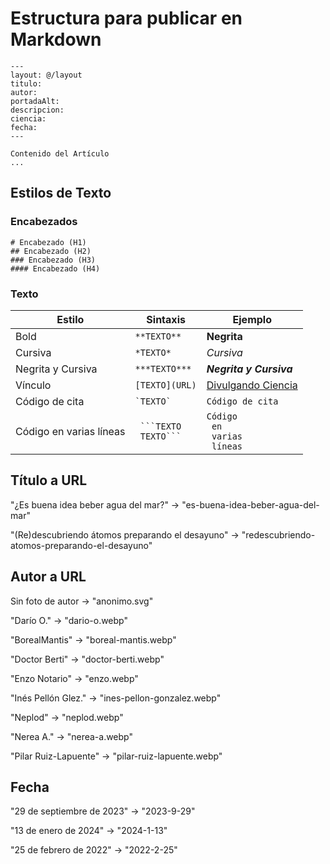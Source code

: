 
# Estructura para publicar en Markdown

```
---
layout: @/layout
titulo:
autor: 
portadaAlt:
descripcion:
ciencia:
fecha:
---

Contenido del Artículo
...
```

## Estilos de Texto
### Encabezados
```
# Encabezado (H1)
## Encabezado (H2)
### Encabezado (H3)
#### Encabezado (H4)
```
### Texto
| Estilo                  | Sintaxis                   | Ejemplo                                         |
|-------------------------|----------------------------|-------------------------------------------------|
| Bold                    | `**TEXTO**`                | **Negrita**                                     |
| Cursiva                 | `*TEXTO*`                  | *Cursiva*                                       |
| Negrita y Cursiva       | `***TEXTO***`              | ***Negrita y Cursiva***                         |
| Vínculo                 | `[TEXTO](URL)`             | [Divulgando Ciencia](www.divulgandociencia.com) |
| Código de cita          | ``` `TEXTO` ```            | `Código de cita`                                |
| Código en varias líneas | <code> \```TEXTO <br> TEXTO``` </code> | <code>Código <br> en <br> varias <br> líneas</code>    |


## Título a URL

"¿Es buena idea beber agua del mar?" $\rightarrow$ "es-buena-idea-beber-agua-del-mar"

"(Re)descubriendo átomos preparando el desayuno" $\rightarrow$ "redescubriendo-atomos-preparando-el-desayuno"

## Autor a URL

Sin foto de autor $\rightarrow$ "anonimo.svg"

"Darío O." $\rightarrow$ "dario-o.webp"

"BorealMantis" $\rightarrow$ "boreal-mantis.webp"

"Doctor Berti" $\rightarrow$ "doctor-berti.webp"

"Enzo Notario" $\rightarrow$ "enzo.webp"

"Inés Pellón Glez." $\rightarrow$ "ines-pellon-gonzalez.webp"

"Neplod" $\rightarrow$ "neplod.webp"

"Nerea A." $\rightarrow$ "nerea-a.webp"

"Pilar Ruiz-Lapuente" $\rightarrow$ "pilar-ruiz-lapuente.webp"

## Fecha

"29 de septiembre de 2023" $\rightarrow$ "2023-9-29"

"13 de enero de 2024" $\rightarrow$ "2024-1-13"

"25 de febrero de 2022" $\rightarrow$ "2022-2-25"
